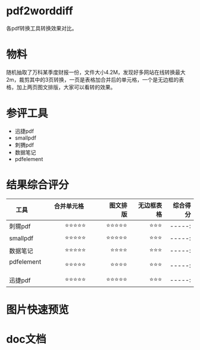 # pdf2worddiff
各pdf转换工具转换效果对比。


# 物料
随机抽取了万科某季度财报一份，文件大小4.2M，发现好多网站在线转换最大2m，裁剪其中的3页转换，一页是表格加合并后的单元格，一个是无边框的表格，加上两页图文排版，大家可以看转的效果。

# 参评工具
  * 迅捷pdf
  * smallpdf
  * 刺猬pdf
  * 数据笔记
  * pdfelement

# 结果综合评分

|工具         | 合并单元格           | 图文排版  | 无边框表格  | 综合得分
| ------------- |:-------------:| -----:|-----:|-----:|
| 刺猬pdf      | ⭐️⭐️⭐️⭐️⭐️ | ⭐️⭐️⭐️⭐️⭐️ | ⭐️⭐️⭐️  |-----:|
| smallpdf      | ⭐️⭐️⭐️⭐️⭐️ | ⭐️⭐️⭐️⭐️⭐️ | ⭐️⭐️⭐️  |-----:|
| 数据笔记      | ⭐️⭐️⭐️⭐️⭐️ | ⭐️⭐️⭐️⭐️ | ⭐️⭐️⭐️  |-----:|
| pdfelement      | ⭐️⭐️⭐️⭐️⭐️ | ⭐️⭐️⭐️⭐️ | ⭐️⭐️⭐️  |-----:|
| 迅捷pdf      | ⭐️⭐️⭐️⭐️⭐️ | ⭐️⭐️⭐️⭐️⭐️ | ⭐️⭐️⭐️  |-----:|

# 图片快速预览

# doc文档
